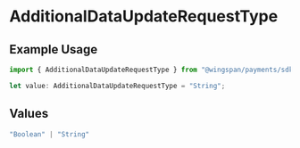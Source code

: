 # AdditionalDataUpdateRequestType

## Example Usage

```typescript
import { AdditionalDataUpdateRequestType } from "@wingspan/payments/sdk/models/shared";

let value: AdditionalDataUpdateRequestType = "String";
```

## Values

```typescript
"Boolean" | "String"
```